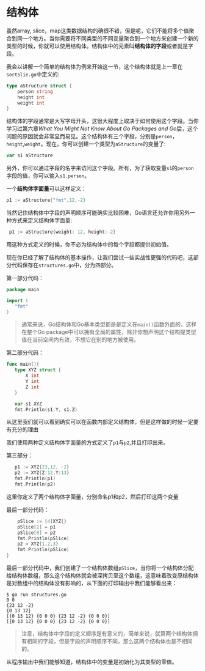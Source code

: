 # 结构体

虽然array, slice，map这类数据结构的确很不错，但是呢，它们不能将多个值聚合到同一个地方。当你需要将不同类型的不同变量聚合到一个地方来创建一个新的类型的时候，你就可以使用结构体。结构体中的元素叫**结构体的字段**或者就是字段。

我会以讲解一个简单的结构体为例来开始这一节，这个结构体就是上一章在`sortSlie.go`中定义的:
```go
type aStructure struct {
	person string
	height int
	weight int
}
```

结构体的字段通常是大写字母开头，这很大程度上取决于如何使用这个字段。当你学习过第六章*What You Might Not Know About Go Packages and Go*后，这个问题的原因就会非常显而易见。这个结构体有三个字段，分别是`person`，`height`,`weight`。现在，你可以创建一个类型为`aStructure`的变量了:

```go
var s1 aStructure
```

另外，你可以通过字段的名字来访问这个字段。所有，为了获取变量`s1`的`person`字段的值，你可以输入`s1.person`。

一个**结构体字面量**可以这样定义：

```go
p1 := aStructure{"fmt",12,-2}
```

当然记住结构体中字段的声明顺序可能确实比较困难，Go语言还允许你用另外一种方式来定义结构体字面量:

```go
 p1 := aStructure{weight: 12, height:-2}
```

用这种方式定义的时候，你不必为结构体中的每个字段都提供初始值。

现在你已经了解了结构体的基本操作，让我们尝试一些实战性更强的代码吧，这部分代码保存在`structures.go`中，分为四部分。

第一部分代码：

 ```go
package main

import (
	"fmt"
)

 ```

>  通常来说，Go结构体和Go基本类型都是是定义在`main()`函数外面的，这样在整个Go package中可以拥有全局的属性，除非你想声明这个结构提类型值在当前空间内有效，不想它在别的地方被使用。
>

第二部分代码：

 ```go
func main(){
	type XYZ struct {
		X int
		Y int
		Z int
	}

	var s1 XYZ
	fmt.Println(s1.Y, s1.Z)

 ```

从这里我们就可以看到确实可以在函数内部定义结构体，但是这样做的时候一定要有充分的理由

我们使用两种定义结构体字面量的方式定义了`p1`与`p2`,并且打印出来。

第三部分：

 ```go
	p1 := XYZ{23,12, -2}
	p2 := XYZ{Z:12,Y:13}
	fmt.Println(p1)
	fmt.Println(p2) 
 ```

这里你定义了两个结构体字面量，分别命名p1和p2，然后打印这两个变量

最后一部分代码：

```go
	pSlice := [4]XYZ{}
	pSlice[2] = p1
	pSlice[0] = p2
	fmt.Println(pSlice)
	p2 = XYZ{1,2,3}
	fmt.Println(pSlice)
}
```

最后一部分代码中，我们创建了一个结构体数组`pSlice`，当你将一个结构体分配给结构体数组，那么这个结构体就会被深拷贝至这个数组，这意味着改变原结构体是对数组中的结构体没有影响的，从下面的打印输出中我们能够看出来：

```shell
$ go run structures.go
0 0
{23 12 -2}
{0 13 12}
[{0 13 12} {0 0 0} {23 12 -2} {0 0 0}]
[{0 13 12} {0 0 0} {23 12 -2} {0 0 0}]
```

> 注意，结构体中字段的定义顺序是有意义的，简单来说，就算两个结构体拥有相同的字段，但是字段的声明顺序不同，那么这两个结构体也是不相同的。
>

从程序输出中我们能够知道，结构体中的变量是初始化为其类型的零值。
